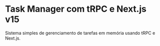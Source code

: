 # Task Manager com tRPC e Next.js v15

Sistema simples de gerenciamento de tarefas em memória usando tRPC e Next.js.
